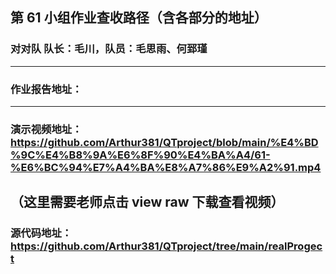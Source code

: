 ## 第 61 小组作业查收路径（含各部分的地址）
### 对对队 队长：毛川，队员：毛思雨、何郅瑾
---
### 作业报告地址：
---
### 演示视频地址：https://github.com/Arthur381/QTproject/blob/main/%E4%BD%9C%E4%B8%9A%E6%8F%90%E4%BA%A4/61-%E6%BC%94%E7%A4%BA%E8%A7%86%E9%A2%91.mp4  
（这里需要老师点击 view raw 下载查看视频）
---
### 源代码地址：https://github.com/Arthur381/QTproject/tree/main/realProgect
